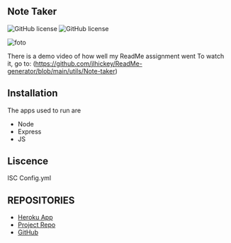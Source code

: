 ## Note Taker 
![GitHub license](https://img.shields.io/badge/Made%20by-%40jlhickey-orange)
![GitHub license](https://img.shields.io/badge/license-ISC-blue.svg)



![foto](https://github.com/jlhickey/Note-taker)


There is a demo video of how well my ReadMe assignment went To watch it, go to:
(https://github.com/jlhickey/ReadMe-generator/blob/main/utils/Note-taker)


## Installation
The apps used to run are
* Node
* Express
* JS


## Liscence
ISC
Config.yml
 

## REPOSITORIES
- [Heroku App](https://https://note-taker-using-express-wk-11.herokuapp.com/)
- [Project Repo](https://github.com/jlhickey/Note-taker)
- [GitHub](https://github.com/jlhickey)

 
